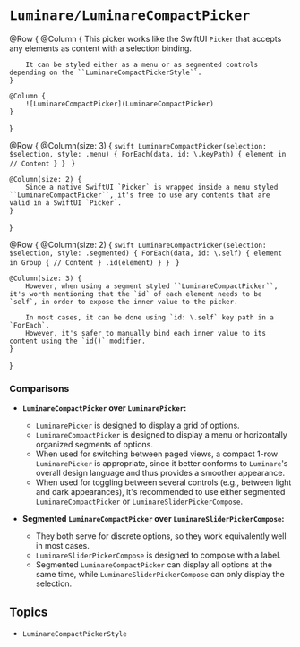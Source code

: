 # ``Luminare/LuminareCompactPicker``

@Row {
    @Column {
        This picker works like the SwiftUI `Picker` that accepts any elements as content with a selection binding.
        
        It can be styled either as a menu or as segmented controls depending on the ``LuminareCompactPickerStyle``.
    }
    
    @Column {
        ![LuminareCompactPicker](LuminareCompactPicker)
    }
}

@Row {
    @Column(size: 3) {
        ```swift
        LuminareCompactPicker(selection: $selection, style: .menu) {
            ForEach(data, id: \.keyPath) { element in
                // Content
            }
        }
        ```
    }
    
    @Column(size: 2) {
        Since a native SwiftUI `Picker` is wrapped inside a menu styled ``LuminareCompactPicker``, it's free to use any contents that are valid in a SwiftUI `Picker`.
    }
}

@Row {
    @Column(size: 2) {
        ```swift
        LuminareCompactPicker(selection: $selection, style: .segmented) {
            ForEach(data, id: \.self) { element in
                Group {
                    // Content
                }
                .id(element)
            }
        }
        ```
    }
    
    @Column(size: 3) {
        However, when using a segment styled ``LuminareCompactPicker``, it's worth mentioning that the `id` of each element needs to be `self`, in order to expose the inner value to the picker.
        
        In most cases, it can be done using `id: \.self` key path in a `ForEach`.
        However, it's safer to manually bind each inner value to its content using the `id()` modifier.
    }
}

### Comparisons

- **``LuminareCompactPicker`` over ``LuminarePicker``:**
    - ``LuminarePicker`` is designed to display a grid of options.
    - ``LuminareCompactPicker`` is designed to display a menu or horizontally organized segments of options.
    - When used for switching between paged views, a compact 1-row ``LuminarePicker`` is appropriate, since it better conforms to ``Luminare``'s overall design language and thus provides a smoother appearance.
    - When used for toggling between several controls (e.g., between light and dark appearances), it's recommended to use either segmented ``LuminareCompactPicker`` or ``LuminareSliderPickerCompose``.
    
- **Segmented ``LuminareCompactPicker`` over ``LuminareSliderPickerCompose``:**
    - They both serve for discrete options, so they work equivalently well in most cases.
    - ``LuminareSliderPickerCompose`` is designed to compose with a label.
    - Segmented ``LuminareCompactPicker`` can display all options at the same time, while ``LuminareSliderPickerCompose`` can only display the selection.

## Topics

- ``LuminareCompactPickerStyle``
